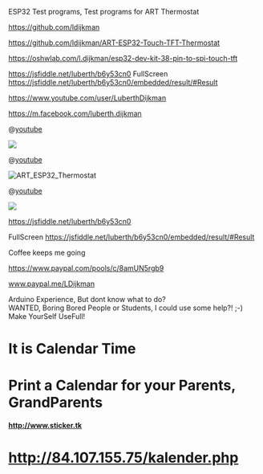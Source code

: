 ESP32 Test programs, Test programs for ART Thermostat

https://github.com/ldijkman

https://github.com/ldijkman/ART-ESP32-Touch-TFT-Thermostat

https://oshwlab.com/l.dijkman/esp32-dev-kit-38-pin-to-spi-touch-tft

https://jsfiddle.net/luberth/b6y53cn0 FullScreen https://jsfiddle.net/luberth/b6y53cn0/embedded/result/#Result

https://www.youtube.com/user/LuberthDijkman

https://m.facebook.com/luberth.dijkman




@[youtube](http://youtu.be/qNYT64CaLEI)

<img src="https://image.easyeda.com/pullimage/0pvffSdQuBwEW5eRixJsPd3uQcttBgp2v1z47P3t.jpeg">

@[youtube](http://youtu.be/qNYT64CaLEI)

![ART_ESP32_Thermostat](https://user-images.githubusercontent.com/45427770/101690375-8d377400-3a6d-11eb-8191-ab8abd6a1b2d.png)

@[youtube](http://youtu.be/qNYT64CaLEI)




<img src="https://image.easyeda.com/pullimage/A4bHd1cMRSmGSywTSo8FhNrSkIzuRznVZiUuAgie.jpeg">

https://jsfiddle.net/luberth/b6y53cn0

FullScreen https://jsfiddle.net/luberth/b6y53cn0/embedded/result/#Result


Coffee keeps me going

https://www.paypal.com/pools/c/8amUN5rgb9

www.paypal.me/LDijkman
              

Arduino Experience, But dont know what to do?                
WANTED, Boring Bored People or Students, I could use some help?!  ;-) 
Make YourSelf UseFull!




                      
                      
# It is Calendar Time
# Print a Calendar for your Parents, GrandParents
#### http://www.sticker.tk

# http://84.107.155.75/kalender.php

